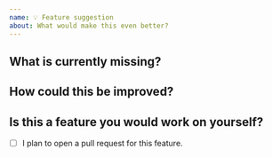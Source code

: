 ```yaml
---
name: 💡 Feature suggestion
about: What would make this even better?
---
```


## What is currently missing?

<!-- Please, describe what is currently missing and why should it be present in the project. -->

## How could this be improved?

<!-- If you already know how this could be approached, please provide some brief explanation about it. -->

## Is this a feature you would work on yourself?

* [ ] I plan to open a pull request for this feature.
